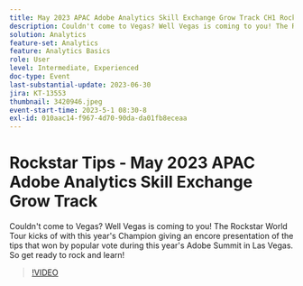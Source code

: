 ```yaml
---
title: May 2023 APAC Adobe Analytics Skill Exchange Grow Track CH1 Rockstar Tips
description: Couldn't come to Vegas? Well Vegas is coming to you! The Rockstar World Tour kicks of with this year's Champion giving an encore presentation of the tips that won by popular vote during this year's Adobe Summit in Las Vegas. So get ready to rock and learn!
solution: Analytics
feature-set: Analytics
feature: Analytics Basics
role: User
level: Intermediate, Experienced
doc-type: Event
last-substantial-update: 2023-06-30
jira: KT-13553
thumbnail: 3420946.jpeg
event-start-time: 2023-5-1 08:30-8
exl-id: 010aac14-f967-4d70-90da-da01fb8eceaa
---
```

# Rockstar Tips - May 2023 APAC Adobe Analytics Skill Exchange Grow Track

Couldn't come to Vegas? Well Vegas is coming to you! The Rockstar World Tour kicks of with this year's Champion giving an encore presentation of the tips that won by popular vote during this year's Adobe Summit in Las Vegas. So get ready to rock and learn!

>[!VIDEO](https://video.tv.adobe.com/v/3420946/?learn=on)
